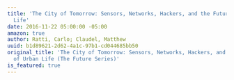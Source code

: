 ```yaml
---
title: 'The City of Tomorrow: Sensors, Networks, Hackers, and the Future of Urban
  Life'
date: 2016-11-22 05:00:00 -05:00
amazon: true
author: Ratti, Carlo; Claudel, Matthew
uuid: b1d89621-2d62-4a1c-97b1-cd044685bb50
original_title: 'The City of Tomorrow: Sensors, Networks, Hackers, and the Future
  of Urban Life (The Future Series)'
is_featured: true
---
```


